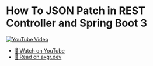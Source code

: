 # How To JSON Patch in REST Controller and Spring Boot 3

[![YouTube Video](https://img.youtube.com/vi/EAJXTC96nmU/0.jpg)](https://youtu.be/EAJXTC96nmU)

- [🍿 Watch on YouTube](https://youtu.be/EAJXTC96nmU)
- [🦩 Read on axgr.dev](https://axgr.dev/?utm_campaign=github-readme&utm_source=github)
